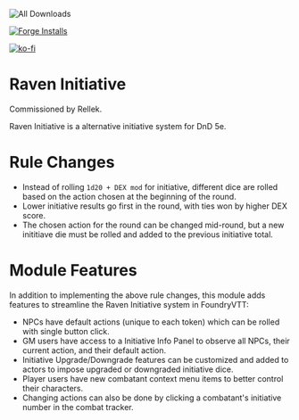 ![All Downloads](https://img.shields.io/github/downloads/jessev14/raven-initiative/total?style=for-the-badge)

[![Forge Installs](https://img.shields.io/badge/dynamic/json?label=Forge%20Installs&query=package.installs&suffix=%25&url=https%3A%2F%2Fforge-vtt.com%2Fapi%2Fbazaar%2Fpackage%raven-initiative&colorB=4aa94a)](https://forge-vtt.com/bazaar#package=raven-initiative)

[![ko-fi](https://ko-fi.com/img/githubbutton_sm.svg)](https://ko-fi.com/jessev14)

# Raven Initiative

Commissioned by Rellek.

Raven Initiative is a alternative initiative system for DnD 5e.

# Rule Changes

* Instead of rolling `1d20 + DEX mod` for initiative, different dice are rolled based on the action chosen at the beginning of the round.
* Lower initiative results go first in the round, with ties won by higher DEX score.
* The chosen action for the round can be changed mid-round, but a new inititiave die must be rolled and added to the previous initiative total.

# Module Features

In addition to implementing the above rule changes, this module adds features to streamline the Raven Initiative system in FoundryVTT:

* NPCs have default actions (unique to each token) which can be rolled with single button click.
* GM users have access to a Initiative Info Panel to observe all NPCs, their current action, and their default action.
* Initiative Upgrade/Downgrade features can be customized and added to actors to impose upgraded or downgraded initiative dice.
* Player users have new combatant context menu items to better control their characters.
* Changing actions can also be done by clicking a combatant's initiative number in the combat tracker.